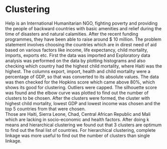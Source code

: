 # Clustering
Help is an International Humanitarian NGO, fighting poverty and providing the people of backward countries with basic amenities and relief during the time of disasters and natural calamities. After the recent funding programmes, they have been able to raise around $ 10 million. 
The problem statement involves choosing the countries which are in direst need of aid based on various factors like income, life expectancy, child mortality, imports, exports etc. 
First the data was imported and Exploratory data analysis was performed on the data by plotting histograms and also checking which country had the highest child mortality, where Haiti was the highest. 
The columns export, import, health and child mortality were a percentage of GDP, so that was converted to its absolute values. 
The data was then checked for the Hopkins score which came above 80%, which shows its good for clustering. 
Outliers were capped. 
The silhouette score was found and the elbow curve was plotted to find out the number of clusters to be chosen. 
After the clusters were formed, the cluster with highest child mortality, lowest GDP and lowest income was chosen and the top 5 countries from that were chosen.  
Those are Haiti, Sierra Leone, Chad, Central African Republic and Mali which are lacking in socio-economic and health factors. 
After doing k means and hierarchical clustering we found out that 3 clusters are optimum to find out the final list of countries. For hierarchical clustering, complete linkage was more useful to find out the number of clusters than single linkage.
